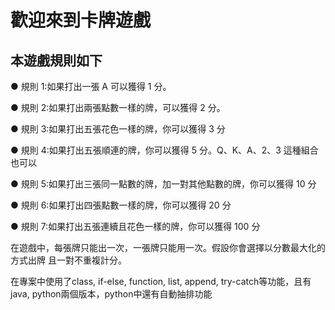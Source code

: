 # 歡迎來到卡牌遊戲
## 本遊戲規則如下
● 規則 1:如果打出一張 A 可以獲得 1 分。  

● 規則 2:如果打出兩張點數一樣的牌，可以獲得 2 分。  

● 規則 3:如果打出五張花色一樣的牌，你可以獲得 3 分  

● 規則 4:如果打出五張順連的牌，你可以獲得 5 分。Q、K、A、2、3 這種組合也可以  

● 規則 5:如果打出三張同一點數的牌，加一對其他點數的牌，你可以獲得 10 分  

● 規則 6:如果打出四張點數一樣的牌，你可以獲得 20 分  

● 規則 7:如果打出五張連續且花色一樣的牌，你可以獲得 100 分  

在遊戲中，每張牌只能出一次，一張牌只能用一次。假設你會選擇以分數最大化的方式出牌 且一對不重複計分。  

在專案中使用了class, if-else, function, list, append, try-catch等功能，且有java, python兩個版本，python中還有自動抽排功能  
